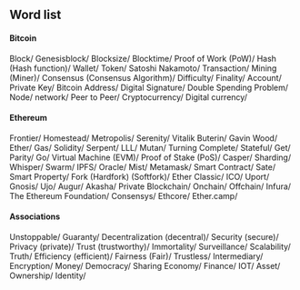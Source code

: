 ## Word list

#### Bitcoin
Block/
Genesisblock/
Blocksize/
Blocktime/
Proof of Work (PoW)/
Hash (Hash function)/
Wallet/
Token/
Satoshi Nakamoto/
Transaction/
Mining (Miner)/
Consensus (Consensus Algorithm)/
Difficulty/
Finality/
Account/
Private Key/
Bitcoin Address/
Digital Signature/
Double Spending Problem/
Node/
network/
Peer to Peer/
Cryptocurrency/
Digital currency/
#### Ethereum
Frontier/
Homestead/
Metropolis/
Serenity/
Vitalik Buterin/
Gavin Wood/
Ether/
Gas/
Solidity/
Serpent/
LLL/
Mutan/
Turning Complete/
Stateful/
Get/
Parity/
Go/
Virtual Machine (EVM)/
Proof of Stake (PoS)/
Casper/
Sharding/
Whisper/
Swarm/
IPFS/
Oracle/
Mist/
Metamask/
Smart Contract/
Sate/
Smart Property/
Fork (Hardfork) (Softfork)/
Ether Classic/
ICO/
Uport/
Gnosis/
Ujo/
Augur/
Akasha/
Private Blockchain/
Onchain/
Offchain/
Infura/
The Ethereum Foundation/
Consensys/
Ethcore/
Ether.camp/

#### Associations
Unstoppable/
Guaranty/
Decentralization (decentral)/
Security (secure)/
Privacy (private)/
Trust (trustworthy)/
Immortality/
Surveillance/
Scalability/
Truth/
Efficiency (efficient)/
Fairness (Fair)/
Trustless/
Intermediary/
Encryption/
Money/
Democracy/
Sharing Economy/
Finance/
IOT/
Asset/
Ownership/
Identity/
